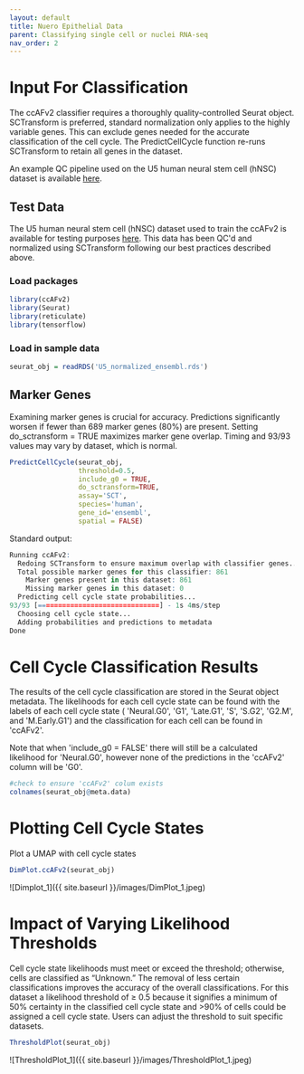 ```yaml
---
layout: default
title: Nuero Epithelial Data 
parent: Classifying single cell or nuclei RNA-seq
nav_order: 2
---
```

# Input For Classification
The ccAFv2 classifier requires a thoroughly quality-controlled Seurat
object. SCTransform is preferred, standard normalization only applies to the
highly variable genes. This can exclude genes needed for the accurate
classification of the cell cycle. The PredictCellCycle
function re-runs SCTransform to retain all genes in the dataset. 

An example QC pipeline used on the U5 human neural stem cell (hNSC) dataset is available
[here](https://github.com/plaisier-lab/FIXLINK).

## Test Data

The U5 human neural stem cell (hNSC) dataset used to train the ccAFv2 is
available for testing purposes
[here](https://zenodo.org/records/10961633/files/U5_normalized_ensembl.rds?download=1).
This data has been QC'd and normalized using SCTransform following our
best practices described above.
### Load packages 
```r
library(ccAFv2)
library(Seurat)
library(reticulate)
library(tensorflow)
```

### Load in sample data
```r
seurat_obj = readRDS('U5_normalized_ensembl.rds')
```
## Marker Genes
Examining marker genes is crucial for accuracy. Predictions
significantly worsen if fewer than 689 marker genes (80%) are present.
Setting do_sctransform = TRUE maximizes marker gene overlap. Timing and
93/93 values may vary by dataset, which is normal.

```r
PredictCellCycle(seurat_obj,
                 threshold=0.5,
                 include_g0 = TRUE,
                 do_sctransform=TRUE,
                 assay='SCT',
                 species='human',
                 gene_id='ensembl',
                 spatial = FALSE)

```
Standard output:  
```r
Running ccAFv2:
  Redoing SCTransform to ensure maximum overlap with classifier genes...
  Total possible marker genes for this classifier: 861
    Marker genes present in this dataset: 861
    Missing marker genes in this dataset: 0
  Predicting cell cycle state probabilities...
93/93 [==============================] - 1s 4ms/step
  Choosing cell cycle state...
  Adding probabilities and predictions to metadata
Done
```

# Cell Cycle Classification Results

The results of the cell cycle classification are stored in the Seurat
object metadata. The likelihoods for each cell cycle state can be found
with the labels of each cell cycle state ( 'Neural.G0', 'G1', 'Late.G1', 'S',
'S.G2', 'G2.M', and 'M.Early.G1') and the classification for each cell
can be found in 'ccAFv2'.

Note that when 'include_g0 = FALSE' there will still be a calculated likelihood for 'Neural.G0', however none of the predictions in the 'ccAFv2' column will be 'G0'. 
```r
#check to ensure 'ccAFv2' colum exists
colnames(seurat_obj@meta.data)
```

# Plotting Cell Cycle States
Plot a UMAP with cell cycle states
```r
DimPlot.ccAFv2(seurat_obj)
```
![Dimplot_1]({{ site.baseurl }}/images/DimPlot_1.jpeg)

# Impact of Varying Likelihood Thresholds
Cell cycle state likelihoods must meet or exceed the threshold; otherwise, cells are classified as “Unknown.” The removal of less certain classifications improves the accuracy of the overall classifications. 
For this dataset a likelihood threshold of ≥ 0.5 because it signifies a minimum of 50% certainty in the classified cell cycle state and >90% of cells could be assigned a cell cycle state. Users can adjust the threshold to suit specific datasets.

```r
ThresholdPlot(seurat_obj)
```
![ThresholdPlot_1]({{ site.baseurl }}/images/ThresholdPlot_1.jpeg)
